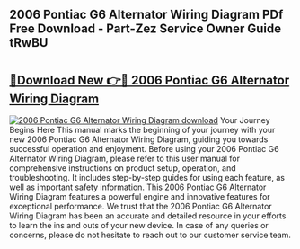 ## 2006 Pontiac G6 Alternator Wiring Diagram PDf Free Download - Part-Zez Service Owner Guide tRwBU

# <h2><a href="http://dfp5nx.blite.top/?on=2006+Pontiac+G6+Alternator+Wiring+Diagram">🔗Download New 👉🔴 2006 Pontiac G6 Alternator Wiring Diagram</a></h2>

[![2006 Pontiac G6 Alternator Wiring Diagram download](https://i.imgur.com/lujVjoI.png)](http://dfp5nx.blite.top/?on=2006+Pontiac+G6+Alternator+Wiring+Diagram)
Your Journey Begins Here This manual marks the beginning of your journey with your new 2006 Pontiac G6 Alternator Wiring Diagram, guiding you towards successful operation and enjoyment. Before using your 2006 Pontiac G6 Alternator Wiring Diagram, please refer to this user manual for comprehensive instructions on product setup, operation, and troubleshooting. It includes step-by-step guides for using each feature, as well as important safety information. This 2006 Pontiac G6 Alternator Wiring Diagram features a powerful engine and innovative features for exceptional performance. We trust that the 2006 Pontiac G6 Alternator Wiring Diagram has been an accurate and detailed resource in your efforts to learn the ins and outs of your new device. In case of any queries or concerns, please do not hesitate to reach out to our customer service team.
